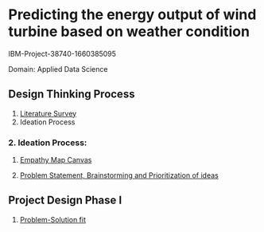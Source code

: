 # Predicting the energy output of wind turbine based on weather condition
IBM-Project-38740-1660385095

Domain: Applied Data Science

## Design Thinking Process
1. [Literature Survey](https://github.com/IBM-EPBL/IBM-Project-38740-1660385095/blob/main/Literature%20Survey.pdf)
2. Ideation Process

### 2. Ideation Process:
1)  [Empathy Map Canvas](https://github.com/IBM-EPBL/IBM-Project-38740-1660385095/blob/b23c37250925fbd1294ae7f48a9f7556a91315e8/Empathy%20Map%20Canvas.pdf)

2)  [Problem Statement, Brainstorming and Prioritization of ideas](https://github.com/IBM-EPBL/IBM-Project-38740-1660385095/blob/main/Project%20Design%20%26%20Planning/Ideation%20Phase/Problem%20Statement%2C%20Brainstorming%20and%20Prioritization%20of%20ideas.pdf)

## Project Design Phase I
1. [Problem-Solution fit](https://github.com/IBM-EPBL/IBM-Project-38740-1660385095/blob/main/Project%20Design%20%26%20Planning/Project%20Design%20Phase%20I/Problem_solution_fit-PNT2022TMID31390.pdf)


